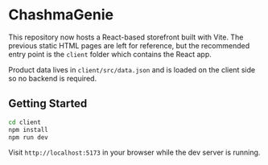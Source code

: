 # ChashmaGenie

This repository now hosts a React-based storefront built with Vite. The previous static HTML pages are left for reference, but the recommended entry point is the `client` folder which contains the React app.

Product data lives in `client/src/data.json` and is loaded on the client side so no backend is required.

## Getting Started

```bash
cd client
npm install
npm run dev
```

Visit `http://localhost:5173` in your browser while the dev server is running.
